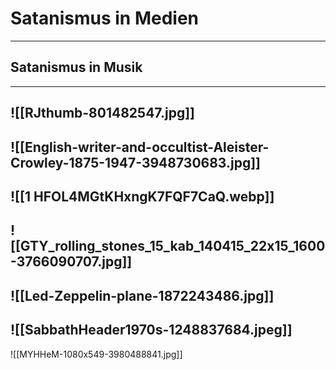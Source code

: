 # Satanismus in Medien
---
## Satanismus in Musik
---
![[RJthumb-801482547.jpg]]
---
![[English-writer-and-occultist-Aleister-Crowley-1875-1947-3948730683.jpg]]
---
![[1 HFOL4MGtKHxngK7FQF7CaQ.webp]]
---
![[GTY_rolling_stones_15_kab_140415_22x15_1600-3766090707.jpg]]
---
![[Led-Zeppelin-plane-1872243486.jpg]]
---
![[SabbathHeader1970s-1248837684.jpeg]]
---
![[MYHHeM-1080x549-3980488841.jpg]]
